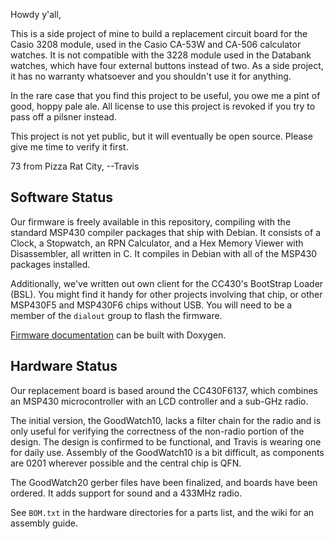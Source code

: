 Howdy y'all,

This is a side project of mine to build a replacement circuit board
for the Casio 3208 module, used in the Casio CA-53W and CA-506
calculator watches.  It is not compatible with the 3228 module used in
the Databank watches, which have four external buttons instead of two.
As a side project, it has no warranty whatsoever and you shouldn't use
it for anything.

In the rare case that you find this project to be useful, you owe me a
pint of good, hoppy pale ale.  All license to use this project is
revoked if you try to pass off a pilsner instead.

This project is not yet public, but it will eventually be open source.
Please give me time to verify it first.

73 from Pizza Rat City,
--Travis

## Software Status

Our firmware is freely available in this repository, compiling with
the standard MSP430 compiler packages that ship with Debian.  It
consists of a Clock, a Stopwatch, an RPN Calculator, and a Hex Memory
Viewer with Disassembler, all written in C.  It compiles in Debian
with all of the MSP430 packages installed.

Additionally, we've written out own client for the CC430's BootStrap
Loader (BSL).  You might find it handy for other projects involving
that chip, or other MSP430F5 and MSP430F6 chips without USB.  You will
need to be a member of the `dialout` group to flash the firmware.

[Firmware documentation](http://goodwatch.org/doxygen/) can be built
with Doxygen.

## Hardware Status

Our replacement board is based around the CC430F6137, which combines
an MSP430 microcontroller with an LCD controller and a sub-GHz radio.

The initial version, the GoodWatch10, lacks a filter chain for the
radio and is only useful for verifying the correctness of the
non-radio portion of the design.  The design is confirmed to be
functional, and Travis is wearing one for daily use.  Assembly of the
GoodWatch10 is a bit difficult, as components are 0201 wherever
possible and the central chip is QFN.

The GoodWatch20 gerber files have been finalized, and boards have been
ordered.  It adds support for sound and a 433MHz radio.

See `BOM.txt` in the hardware directories for a parts list, and the
wiki for an assembly guide.
